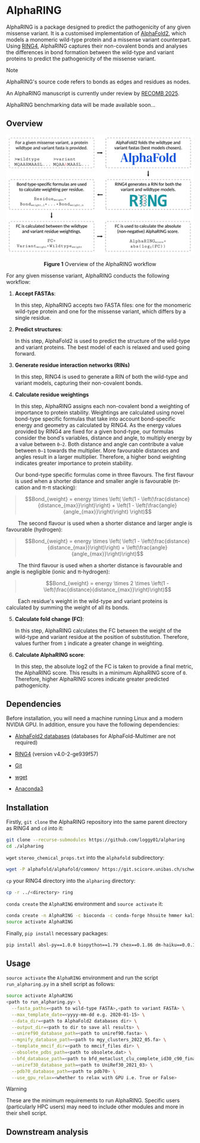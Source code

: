 # AlphaRING

AlphaRING is a package designed to predict the pathogenicity of any given missense variant. It is a customised implementation of [AlphaFold2](https://github.com/google-deepmind/alphafold), which models a monomeric wild-type protein and a missense variant counterpart. Using [RING4](https://ring.biocomputingup.it/), AlphaRING captures their non-covalent bonds and analyses the differences in bond formation between the wild-type and variant proteins to predict the pathogenicity of the missense variant.

> [!NOTE]
> AlphaRING's source code refers to bonds as edges and residues as nodes.
>  
> An AlphaRING manuscript is currently under review by [RECOMB 2025](https://recomb.org/recomb2025/index.html). 
>
> AlphaRING benchmarking data will be made available soon...

## Overview

<picture>
  <source srcset="./images/fig_1.png">
  <img alt="Shows the AlphaRING workflow." src="./images/fig_1.png">
</picture>

<p align='center'> <strong>Figure 1</strong> Overview of the AlphaRING workflow </p>

For any given missense variant, AlphaRING conducts the following workflow:

1. **Accept FASTAs**: 

   In this step, AlphaRING accepts two FASTA files: one for the monomeric wild-type protein and one for the missense variant, which differs by a single residue.

2. **Predict structures**: 

   In this step, AlphaFold2 is used to predict the structure of the wild-type and variant proteins. The best model of each is relaxed and used going forward.

3. **Generate residue interaction networks (RINs)**

   In this step, RING4 is used to generate a RIN of both the wild-type and variant models, capturing their non-covalent bonds.

4. **Calculate residue weightings**

   In this step, AlphaRING assigns each non-covalent bond a weighting of importance to protein stability. Weightings are calculated using novel bond-type specific formulas that take into account bond-specific energy and geometry as calculated by RING4. As the energy values provided by RING4 are fixed for a given bond-type, our formulas consider the bond's variables, distance and angle, to multiply energy by a value between `0–2`. Both distance and angle 
   can contribute a value between `0–1` towards the multiplier. More favourable distances and angles result in a larger multiplier. Therefore, a higher bond weighting indicates greater importance to protein stability.

   Our bond-type specific formulas come in three flavours. The first flavour is used when a shorter distance and smaller angle is favourable (π-cation and π-π stacking):
   
> ```math
> Bond_{weight} = energy \times \left( \left(1 - \left(\frac{distance}{distance_{max}}\right)\right) + \left(1 - \left(\frac{angle}{angle_{max}}\right)\right) \right)
> ```

   &nbsp;&nbsp;&nbsp;&nbsp;&nbsp;&nbsp;&nbsp;&nbsp;The second flavour is used when a shorter distance and larger angle is favourable (hydrogen):

>```math
> Bond_{weight} = energy \times \left( \left(1 - \left(\frac{distance}{distance_{max}}\right)\right) + \left(\frac{angle}{angle_{max}}\right)\right)
> ```

   &nbsp;&nbsp;&nbsp;&nbsp;&nbsp;&nbsp;&nbsp;&nbsp;The third flavour is used when a shorter distance is favourable and angle is negligible (ionic and π-hydrogen):

>```math
> Bond_{weight} = energy \times 2 \times \left(1 - \left(\frac{distance}{distance_{max}}\right)\right)
> ```

   &nbsp;&nbsp;&nbsp;&nbsp;&nbsp;&nbsp;&nbsp;&nbsp;Each residue's weight in the wild-type and variant proteins is calculated by summing the weight of all its bonds.
   
5. **Calculate fold change (FC)**:

   In this step, AlphaRING calculates the FC between the weight of the wild-type and variant residue at the position of substitution. Therefore, values further from `1` indicate a 
   greater change in weighting.

6. **Calculate AlphaRING score**:

    In this step, the absolute log2 of the FC is taken to provide a final metric, the AlphaRING score. This results in a minimum AlphaRING score of `0`. Therefore, higher 
    AlphaRING scores indicate greater predicted pathogenicity.

## Dependencies

Before installation, you will need a machine running Linux and a modern NVIDIA GPU. In addition, ensure you have the following dependencies:  

- [AlphaFold2 databases](https://github.com/google-deepmind/alphafold/tree/f251de6613cb478207c732bf9627b1e853c99c2f#installation-and-running-your-first-prediction) (databases for AlphaFold-Multimer are not required) 

- [RING4](https://biocomputingup.it/services/download/) (version v4.0-2-ge939f57)  

- [Git](https://git-scm.com/downloads)

- [wget](https://www.tecmint.com/install-wget-in-linux/)
 
- [Anaconda3](https://www.anaconda.com/download)

## Installation

Firstly, `git clone` the AlphaRING repository into the same parent directory as RING4 and `cd` into it:

```bash
git clone --recurse-submodules https://github.com/loggy01/alpharing
cd ./alpharing
```

`wget` `stereo_chemical_props.txt` into the `alphafold` subdirectory:

```bash
wget -P alphafold/alphafold/common/ https://git.scicore.unibas.ch/schwede/openstructure/-/raw/7102c63615b64735c4941278d92b554ec94415f8/modules/mol/alg/src/stereo_chemical_props.txt
```

`cp` your RING4 directory into the `alpharing` directory:

```bash
cp -r ../<directory> ring
```

`conda create` the `AlphaRING` environment and `source activate` it:

```bash
conda create -n AlphaRING -c bioconda -c conda-forge hhsuite hmmer kalign2 openmm=8.0.0 pdbfixer python=3.10
source activate AlphaRING
```

Finally, `pip install` necessary packages:

```bash
pip install absl-py==1.0.0 biopython==1.79 chex==0.1.86 dm-haiku==0.0.12 dm-tree==0.1.8 immutabledict==2.0.0 jax==0.4.25 ml-collections==0.1.0 numpy==1.24.3 pandas==2.0.3 plotly==5.15.0 scipy==1.11.1 tensorflow-cpu==2.16.1 jaxlib==0.4.25+cuda11.cudnn86 -f https://storage.googleapis.com/jax-releases/jax_cuda_releases.html
```

## Usage

`source activate` the `AlphaRING` environment and run the script `run_alpharing.py` in a shell script as follows:

```bash
source activate AlphaRING
<path to run_alpharing.py> \
  --fasta_paths=<path to wild-type FASTA>,<path to variant FASTA> \
  --max_template_date=<yyyy-mm-dd e.g. 2020-01-15> \
  --data_dir=<path to AlphaFold2 databases dir> \
  --output_dir=<path to dir to save all results> \
  --uniref90_database_path=<path to uniref90.fasta> \
  --mgnify_database_path=<path to mgy_clusters_2022_05.fa> \
  --template_mmcif_dir=<path to mmcif_files dir> \
  --obsolete_pdbs_path=<path to obsolete.dat> \
  --bfd_database_path=<path to bfd_metaclust_clu_complete_id30_c90_final_seq.sorted_opt> \
  --uniref30_database_path=<path to UniRef30_2021_03> \
  --pdb70_database_path=<path to pdb70> \
  --use_gpu_relax=<whether to relax with GPU i.e. True or False>
```

> [!WARNING]
> These are the minimum requirements to run AlphaRING. Specific users (particularly HPC users) may need to include other modules and more in their shell script.  

## Downstream analysis





